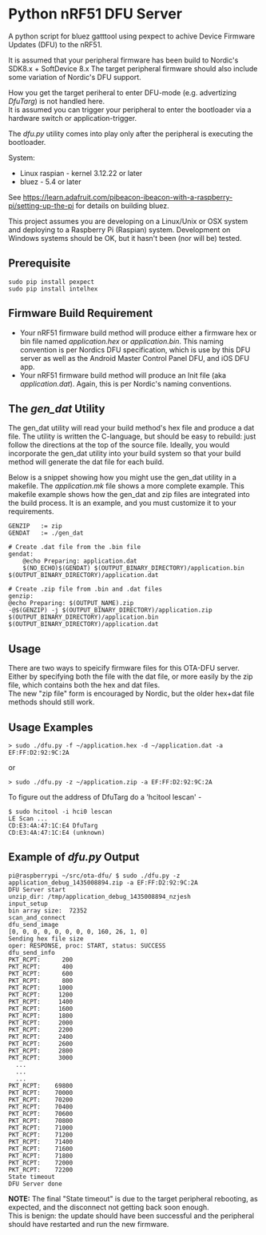 Python nRF51 DFU Server
============================

A python script for bluez gatttool using pexpect to achive Device Firmware Updates (DFU) to the nRF51. 

It is assumed that your peripheral firmware has been build to Nordic's SDK8.x + SoftDevice 8.x
The target peripheral firmware should also include some variation of Nordic's DFU support.

How you get the target periheral to enter DFU-mode (e.g. advertizing *DfuTarg*) is not handled here.  
It is assumed you can trigger your peripheral to enter the bootloader via a hardware switch or application-trigger.

The *dfu.py* utility comes into play only after the peripheral is executing the bootloader.

System:
* Linux raspian - kernel 3.12.22 or later
* bluez - 5.4 or later

See https://learn.adafruit.com/pibeacon-ibeacon-with-a-raspberry-pi/setting-up-the-pi for details on building bluez.

This project assumes you are developing on a Linux/Unix or OSX system and deploying to a Raspberry Pi (Raspian) system. Development on Windows systems should be OK, but it hasn't been (nor will be) tested. 

Prerequisite
------------

    sudo pip install pexpect
    sudo pip install intelhex

Firmware Build Requirement
--------------------------
* Your nRF51 firmware build method will produce either a firmware hex or bin file named *application.hex* or *application.bin*.  This naming convention is per Nordics DFU specification, which is use by this DFU server as well as the Android Master Control Panel DFU, and iOS DFU app.  
* Your nRF51 firmware build method will produce an Init file (aka *application.dat*).  Again, this is per Nordic's naming conventions. 

The *gen_dat* Utility
---------------------
The gen_dat utility will read your build method's hex file and produce a dat file.  The utility is written the C-language, but should be easy to rebuild: just follow the directions at the top of the source file. Ideally, you would incorporate the gen_dat utility into your build system so that your build method will generate the dat file for each build.  

Below is a snippet showing how you might use the gen_dat utility in a makefile. The *application.mk* file shows a more complete example. This makefile example shows how the gen_dat and zip files are integrated into the build process.  It is an example, and you must customize it to your requirements.

    GENZIP   := zip
    GENDAT   := ./gen_dat
    
    # Create .dat file from the .bin file
    gendat: 
        @echo Preparing: application.dat
        $(NO_ECHO)$(GENDAT) $(OUTPUT_BINARY_DIRECTORY)/application.bin $(OUTPUT_BINARY_DIRECTORY)/application.dat 
    
    # Create .zip file from .bin and .dat files
    genzip: 
	@echo Preparing: $(OUTPUT_NAME).zip
	-@$(GENZIP) -j $(OUTPUT_BINARY_DIRECTORY)/application.zip $(OUTPUT_BINARY_DIRECTORY)/application.bin $(OUTPUT_BINARY_DIRECTORY)/application.dat


Usage
-----
There are two ways to speicify firmware files for this OTA-DFU server. Either by specifying both the <hex or bin> file with the dat file, or more easily by the zip file, which contains both the hex and dat files.  
The new "zip file" form is encouraged by Nordic, but the older hex+dat file methods should still work.  


Usage Examples
--------------

    > sudo ./dfu.py -f ~/application.hex -d ~/application.dat -a EF:FF:D2:92:9C:2A

or

    > sudo ./dfu.py -z ~/application.zip -a EF:FF:D2:92:9C:2A  

To figure out the address of DfuTarg do a 'hcitool lescan' - 

    $ sudo hcitool -i hci0 lescan  
    LE Scan ...   
    CD:E3:4A:47:1C:E4 DfuTarg  
    CD:E3:4A:47:1C:E4 (unknown) 


Example of *dfu.py* Output
------------------------

    pi@raspberrypi ~/src/ota-dfu/ $ sudo ./dfu.py -z application_debug_1435008894.zip -a EF:FF:D2:92:9C:2A
    DFU Server start
    unzip_dir: /tmp/application_debug_1435008894_nzjesh
    input_setup
    bin array size:  72352
    scan_and_connect
    dfu_send_image
    [0, 0, 0, 0, 0, 0, 0, 0, 160, 26, 1, 0]
    Sending hex file size
    oper: RESPONSE, proc: START, status: SUCCESS
    dfu_send_info
    PKT_RCPT:      200
    PKT_RCPT:      400
    PKT_RCPT:      600
    PKT_RCPT:      800
    PKT_RCPT:     1000
    PKT_RCPT:     1200
    PKT_RCPT:     1400
    PKT_RCPT:     1600
    PKT_RCPT:     1800
    PKT_RCPT:     2000
    PKT_RCPT:     2200
    PKT_RCPT:     2400
    PKT_RCPT:     2600
    PKT_RCPT:     2800
    PKT_RCPT:     3000
      ...
      ...
      ...
    PKT_RCPT:    69800
    PKT_RCPT:    70000
    PKT_RCPT:    70200
    PKT_RCPT:    70400
    PKT_RCPT:    70600
    PKT_RCPT:    70800
    PKT_RCPT:    71000
    PKT_RCPT:    71200
    PKT_RCPT:    71400
    PKT_RCPT:    71600
    PKT_RCPT:    71800
    PKT_RCPT:    72000
    PKT_RCPT:    72200
    State timeout
    DFU Server done

**NOTE:** The final "State timeout" is due to the target peripheral rebooting, as expected, and the disconnect not getting back soon enough.  
This is benign: the update should have been successful and the peripheral should have restarted and run the new firmware. 

